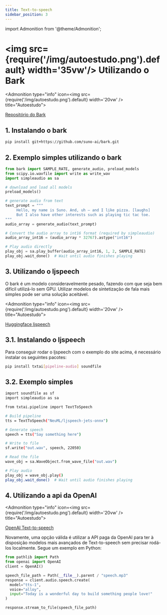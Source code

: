 ```yaml
---
title: Text-to-speech
sidebar_position: 3
---
```

import Admonition from '@theme/Admonition';

# <img src={require('/img/autoestudo.png').default} width='35vw'/> Utilizando o Bark

<Admonition 
    type="info" 
    icon=<img src={require('/img/autoestudo.png').default} width='20vw' />
    title="Autoestudo">

[Repositório do Bark](https://github.com/suno-ai/bark)

</Admonition>

## 1. Instalando o bark

```bash
pip install git+https://github.com/suno-ai/bark.git
```

## 2. Exemplo simples utilizando o bark

```python
from bark import SAMPLE_RATE, generate_audio, preload_models
from scipy.io.wavfile import write as write_wav
import simpleaudio as sa

# download and load all models
preload_models()

# generate audio from text
text_prompt = """
     Hello, my name is Suno. And, uh — and I like pizza. [laughs] 
     But I also have other interests such as playing tic tac toe.
"""
audio_array = generate_audio(text_prompt)

# Convert the audio array to int16 format (required by simpleaudio)
audio_array_int16 = (audio_array * 32767).astype("int16")

# Play audio directly
play_obj = sa.play_buffer(audio_array_int16, 1, 2, SAMPLE_RATE)
play_obj.wait_done()  # Wait until audio finishes playing
```

## 3. Utilizando o ljspeech

O bark é um modelo consideravelmente pesado, fazendo com que seja bem difícil
utilizá-lo sem GPU. Utilizar modelos de sintetização de fala mais simples pode
ser uma solução aceitável.

<Admonition 
    type="info" 
    icon=<img src={require('/img/autoestudo.png').default} width='20vw' />
    title="Autoestudo">

[Huggingface ljspeech](https://huggingface.co/NeuML/ljspeech-jets-onnx)

</Admonition>

## 3.1. Instalando o ljspeech

Para conseguir rodar o ljspeech com o exemplo do site acima, é necessário
instalar os seguintes pacotes:

```bash
pip install txtai[pipeline-audio] soundfile
```

## 3.2. Exemplo simples

```bash
import soundfile as sf
import simpleaudio as sa

from txtai.pipeline import TextToSpeech

# Build pipeline
tts = TextToSpeech("NeuML/ljspeech-jets-onnx")

# Generate speech
speech = tts("Say something here")

# Write to file
sf.write("out.wav", speech, 22050)

# Read the file
wave_obj = sa.WaveObject.from_wave_file("out.wav")

# Play audio
play_obj = wave_obj.play()
play_obj.wait_done()  # Wait until audio finishes playing
```

## 4. Utilizando a api da OpenAI

<Admonition 
    type="info" 
    icon=<img src={require('/img/autoestudo.png').default} width='20vw' />
    title="Autoestudo">

[OpenAI Text-to-speech](https://platform.openai.com/docs/guides/text-to-speech)

</Admonition>

Novamente, uma opção válida é utilizar a API paga da OpenAI para ter à
disposição modelos mais avançados de Text-to-speech sem precisar rodá-los
localmente. Segue um exemplo em Python:

```python
from pathlib import Path
from openai import OpenAI
client = OpenAI()

speech_file_path = Path(__file__).parent / "speech.mp3"
response = client.audio.speech.create(
  model="tts-1",
  voice="alloy",
  input="Today is a wonderful day to build something people love!"
)

response.stream_to_file(speech_file_path)
```
